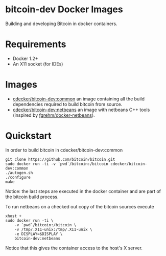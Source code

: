 # bitcoin-dev Docker Images

Building and developing Bitcoin in docker containers.

# Requirements

* Docker 1.2+
* An X11 socket (for IDEs)

# Images

* [cdecker/bitcoin-dev:common](https://registry.hub.docker.com/u/cdecker/bitcoin-dev/) an image containing all the build dependencies required to build bitcoin from source.
* [cdecker/bitcoin-dev:netbeans](https://registry.hub.docker.com/u/cdecker/bitcoin-dev/) an image with netbeans C++ tools (inspired by [fgrehm/docker-netbeans](https://registry.hub.docker.com/u/fgrehm/netbeans/)).

# Quickstart
In order to build bitcoin in cdecker/bitcoin-dev:common

```
git clone https://github.com/bitcoin/bitcoin.git
sudo docker run -ti -v `pwd`/bitcoin:/bitcoin cdecker/bitcoin-dev:common
./autogen.sh
./configure
make
```
Notice: the last steps are executed in the docker container and are part of the bitcoin build process.

To run netbeans on a checked out copy of the bitcoin sources execute

```
xhost +
sudo docker run -ti \
    -v `pwd`/bitcoin:/bitcoin \
    -v /tmp/.X11-unix:/tmp/.X11-unix \
    -e DISPLAY=$DISPLAY \
    bitcoin-dev:netbeans
```

Notice that this gives the container access to the host's X server.
